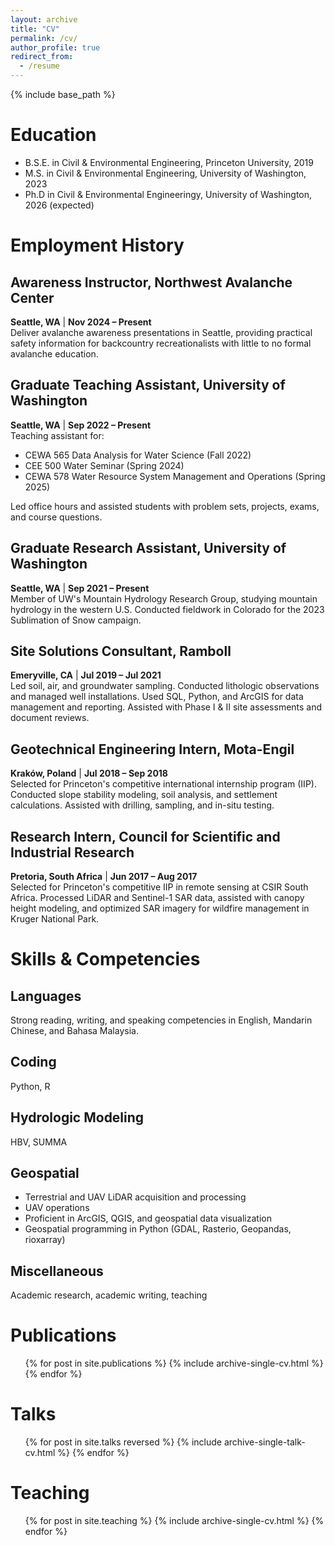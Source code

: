 ```yaml
---
layout: archive
title: "CV"
permalink: /cv/
author_profile: true
redirect_from:
  - /resume
---
```


{% include base_path %}

Education
======
* B.S.E. in Civil & Environmental Engineering, Princeton University, 2019
* M.S. in Civil & Environmental Engineering, University of Washington, 2023
* Ph.D in Civil & Environmental Engineeringy, University of Washington, 2026 (expected)

# Employment History

## Awareness Instructor, Northwest Avalanche Center  
**Seattle, WA** | **Nov 2024 – Present**  
Deliver avalanche awareness presentations in Seattle, providing practical safety information for backcountry recreationalists with little to no formal avalanche education.  

## Graduate Teaching Assistant, University of Washington  
**Seattle, WA** | **Sep 2022 – Present**  
Teaching assistant for:  
- CEWA 565 Data Analysis for Water Science (Fall 2022)  
- CEE 500 Water Seminar (Spring 2024)  
- CEWA 578 Water Resource System Management and Operations (Spring 2025)  

Led office hours and assisted students with problem sets, projects, exams, and course questions.  

## Graduate Research Assistant, University of Washington  
**Seattle, WA** | **Sep 2021 – Present**  
Member of UW's Mountain Hydrology Research Group, studying mountain hydrology in the western U.S. Conducted fieldwork in Colorado for the 2023 Sublimation of Snow campaign.  

## Site Solutions Consultant, Ramboll  
**Emeryville, CA** | **Jul 2019 – Jul 2021**  
Led soil, air, and groundwater sampling. Conducted lithologic observations and managed well installations. Used SQL, Python, and ArcGIS for data management and reporting. Assisted with Phase I & II site assessments and document reviews.  

## Geotechnical Engineering Intern, Mota-Engil  
**Kraków, Poland** | **Jul 2018 – Sep 2018**  
Selected for Princeton's competitive international internship program (IIP). Conducted slope stability modeling, soil analysis, and settlement calculations. Assisted with drilling, sampling, and in-situ testing.  

## Research Intern, Council for Scientific and Industrial Research  
**Pretoria, South Africa** | **Jun 2017 – Aug 2017**  
Selected for Princeton's competitive IIP in remote sensing at CSIR South Africa. Processed LiDAR and Sentinel-1 SAR data, assisted with canopy height modeling, and optimized SAR imagery for wildfire management in Kruger National Park.  

  
# Skills & Competencies  

## Languages  
Strong reading, writing, and speaking competencies in English, Mandarin Chinese, and Bahasa Malaysia.  

## Coding  
Python, R  

## Hydrologic Modeling  
HBV, SUMMA  

## Geospatial  
- Terrestrial and UAV LiDAR acquisition and processing  
- UAV operations  
- Proficient in ArcGIS, QGIS, and geospatial data visualization  
- Geospatial programming in Python (GDAL, Rasterio, Geopandas, rioxarray)  

## Miscellaneous  
Academic research, academic writing, teaching  


Publications
======
  <ul>{% for post in site.publications %}
    {% include archive-single-cv.html %}
  {% endfor %}</ul>
  
Talks
======
  <ul>{% for post in site.talks reversed %}
    {% include archive-single-talk-cv.html %}
  {% endfor %}</ul>
  
Teaching
======
  <ul>{% for post in site.teaching %}
    {% include archive-single-cv.html %}
  {% endfor %}</ul>
  
